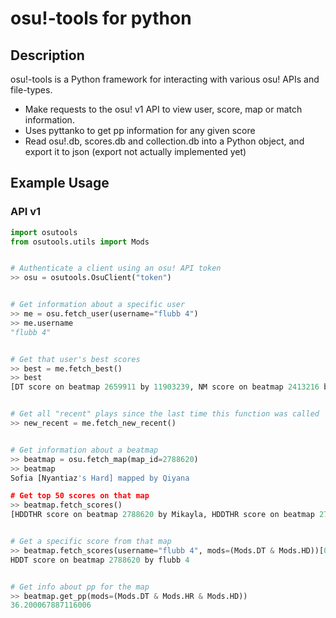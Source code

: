 # osu!-tools for python

## Description
osu!-tools is a Python framework for interacting with various osu! APIs and file-types.
- Make requests to the osu! v1 API to view user, score, map or match information.
- Uses pyttanko to get pp information for any given score
- Read osu!.db, scores.db and collection.db into a Python object, and export it to json (export not actually implemented yet)

## Example Usage
### API v1
```python console
import osutools
from osutools.utils import Mods


# Authenticate a client using an osu! API token
>> osu = osutools.OsuClient("token")


# Get information about a specific user
>> me = osu.fetch_user(username="flubb 4")
>> me.username
"flubb 4"


# Get that user's best scores
>> best = me.fetch_best()
>> best
[DT score on beatmap 2659911 by 11903239, NM score on beatmap 2413216 by 11903239, ...]


# Get all "recent" plays since the last time this function was called
>> new_recent = me.fetch_new_recent()


# Get information about a beatmap
>> beatmap = osu.fetch_map(map_id=2788620)
>> beatmap
Sofia [Nyantiaz's Hard] mapped by Qiyana

# Get top 50 scores on that map
>> beatmap.fetch_scores()
[HDDTHR score on beatmap 2788620 by Mikayla, HDDTHR score on beatmap 2788620 by Daprin, ...]


# Get a specific score from that map
>> beatmap.fetch_scores(username="flubb 4", mods=(Mods.DT & Mods.HD))[0]
HDDT score on beatmap 2788620 by flubb 4


# Get info about pp for the map
>> beatmap.get_pp(mods=(Mods.DT & Mods.HR & Mods.HD))
36.200067887116006

```